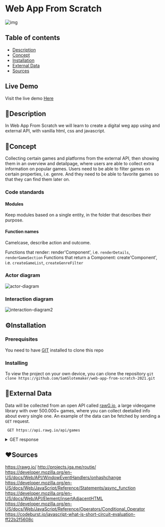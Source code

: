 # Web App From Scratch
![img](https://d2skuhm0vrry40.cloudfront.net/2020/articles/2020-03-14-16-42/crunch-once-again-in-the-spotlight-after-damning-report-on-the-last-of-us-2-developer-naughty-dog-1584204146148.jpg/EG11/thumbnail/750x422/format/jpg/quality/60)


## Table of contents
* [Description](#Description)
* [Concept](#Concept)
* [Installation](#Concept)
* [External Data](#External_Data)
* [Sources](#Sources)

## Live Demo
Visit the live demo [Here](https://samslotemaker.github.io/web-app-from-scratch-2021/)

## :book:Description
In Web App From Scratch we will learn to create a digital weg app using and external API, with vanilla html, css and javascript. 

## :pencil:Concept
Collecting certain games and platforms from the external API, then showing them in an overview and detailpage, where users are able to collect extra information on popular games. 
Users need to be able to filter games on certain properties, i.e. genre. And they need to be able to favorite games so that they can find them later on. 

### Code standards
#### Modules
Keep modules based on a single entity, in the folder that describes their purpose. 

#### Function names
Camelcase, describe action and outcome. 

Functions that render: render'Component', i.e. `renderDetails`, `renderGameSection`
Functions that return a Component: create'Component', i.e. `createGameList`, `createGenreFilter`


### Actor diagram
![actor-diagram](https://user-images.githubusercontent.com/60625329/117856983-9468e500-b28c-11eb-94df-66fe385c7091.png)


### Interaction diagram
![interaction-diagram2](https://user-images.githubusercontent.com/60625329/109555051-5f465680-7ad5-11eb-83ba-e42c8ba97ed3.png)


## :gear:Installation
### Prerequisites
You need to have [GIT](https://git-scm.com/downloads) installed to clone this repo

### Installing
To view the project on your own device, you can clone the repository
```git clone https://github.com/SamSlotemaker/web-app-from-scratch-2021.git```

## :book:External Data
Data will be collected from an open API called [rawG.io](https://rawg.io/apidocs), a large videogame library with over 500.000+ games, where you can collect deetailed info about every single one.
An example of the data can be fetched by sending a `GET` request. 
```JS
 GET https://api.rawg.io/api/games
 ```

<details>
<summary>
GET response
</summary>

```JSON
{
"id": 3498,
"slug": "grand-theft-auto-v",
"name": "Grand Theft Auto V",
"released": "2013-09-17",
"tba": false,
"background_image": "https://media.rawg.io/media/games/84d/84da2ac3fdfc6507807a1808595afb12.jpg",
"rating": 4.48,
"rating_top": 5,
"ratings": [
{
"id": 5,
"title": "exceptional",
"count": 2647,
"percent": 59.02
},
{
"id": 4,
"title": "recommended",
"count": 1482,
"percent": 33.04
},
{
"id": 3,
"title": "meh",
"count": 281,
"percent": 6.27
},
{
"id": 1,
"title": "skip",
"count": 75,
"percent": 1.67
}
],
"ratings_count": 4438,
"reviews_text_count": 27,
"added": 14162,
"added_by_status": {
"yet": 349,
"owned": 8535,
"beaten": 3699,
"toplay": 389,
"dropped": 677,
"playing": 513
},
"metacritic": 97,
"playtime": 69,
"suggestions_count": 422,
"updated": "2020-09-23T07:10:53",
"user_game": null,
"reviews_count": 4485,
"saturated_color": "0f0f0f",
"dominant_color": "0f0f0f",
"platforms": [
{
"platform": {
"id": 4,
"name": "PC",
"slug": "pc",
"image": null,
"year_end": null,
"year_start": null,
"games_count": 296561,
"image_background": "https://media.rawg.io/media/games/4a0/4a0a1316102366260e6f38fd2a9cfdce.jpg"
},
"released_at": "2013-09-17",
"requirements_en": {
"minimum": "Minimum:OS: Windows 10 64 Bit, Windows 8.1 64 Bit, Windows 8 64 Bit, Windows 7 64 Bit Service Pack 1, Windows Vista 64 Bit Service Pack 2* (*NVIDIA video card recommended if running Vista OS)Processor: Intel Core 2 Quad CPU Q6600 @ 2.40GHz (4 CPUs) / AMD Phenom 9850 Quad-Core Processor (4 CPUs) @ 2.5GHzMemory: 4 GB RAMGraphics: NVIDIA 9800 GT 1GB / AMD HD 4870 1GB (DX 10, 10.1, 11)Storage: 72 GB available spaceSound Card: 100% DirectX 10 compatibleAdditional Notes: Over time downloadable content and programming changes will change the system requirements for this game.  Please refer to your hardware manufacturer and www.rockstargames.com/support for current compatibility information. Some system components such as mobile chipsets, integrated, and AGP graphics cards may be incompatible. Unlisted specifications may not be supported by publisher.     Other requirements:  Installation and online play requires log-in to Rockstar Games Social Club (13+) network; internet connection required for activation, online play, and periodic entitlement verification; software installations required including Rockstar Games Social Club platform, DirectX , Chromium, and Microsoft Visual C++ 2008 sp1 Redistributable Package, and authentication software that recognizes certain hardware attributes for entitlement, digital rights management, system, and other support purposes.     SINGLE USE SERIAL CODE REGISTRATION VIA INTERNET REQUIRED; REGISTRATION IS LIMITED TO ONE ROCKSTAR GAMES SOCIAL CLUB ACCOUNT (13+) PER SERIAL CODE; ONLY ONE PC LOG-IN ALLOWED PER SOCIAL CLUB ACCOUNT AT ANY TIME; SERIAL CODE(S) ARE NON-TRANSFERABLE ONCE USED; SOCIAL CLUB ACCOUNTS ARE NON-TRANSFERABLE.  Partner Requirements:  Please check the terms of service of this site before purchasing this software.",
"recommended": "Recommended:OS: Windows 10 64 Bit, Windows 8.1 64 Bit, Windows 8 64 Bit, Windows 7 64 Bit Service Pack 1Processor: Intel Core i5 3470 @ 3.2GHz (4 CPUs) / AMD X8 FX-8350 @ 4GHz (8 CPUs)Memory: 8 GB RAMGraphics: NVIDIA GTX 660 2GB / AMD HD 7870 2GBStorage: 72 GB available spaceSound Card: 100% DirectX 10 compatibleAdditional Notes:"
},
"requirements_ru": null
},
{
"platform": {
"id": 186,
"name": "Xbox Series S/X",
"slug": "xbox-series-x",
"image": null,
"year_end": null,
"year_start": 2020,
"games_count": 129,
"image_background": "https://media.rawg.io/media/games/34b/34b1f1850a1c06fd971bc6ab3ac0ce0e.jpg"
},
"released_at": "2013-09-17",
"requirements_en": null,
"requirements_ru": null
},
{
"platform": {
"id": 187,
"name": "PlayStation 5",
"slug": "playstation5",
"image": null,
"year_end": null,
"year_start": 2020,
"games_count": 154,
"image_background": "https://media.rawg.io/media/games/d44/d443ae8ffc72fdb77a27207a196788e5.jpg"
},
"released_at": "2013-09-17",
"requirements_en": null,
"requirements_ru": null
},
{
"platform": {
"id": 18,
"name": "PlayStation 4",
"slug": "playstation4",
"image": null,
"year_end": null,
"year_start": null,
"games_count": 5558,
"image_background": "https://media.rawg.io/media/games/8d6/8d69eb6c32ed6acfd75f82d532144993.jpg"
},
"released_at": "2013-09-17",
"requirements_en": null,
"requirements_ru": null
},
{
"platform": {
"id": 16,
"name": "PlayStation 3",
"slug": "playstation3",
"image": null,
"year_end": null,
"year_start": null,
"games_count": 3617,
"image_background": "https://media.rawg.io/media/games/3cf/3cff89996570cf29a10eb9cd967dcf73.jpg"
},
"released_at": "2013-09-17",
"requirements_en": null,
"requirements_ru": null
},
{
"platform": {
"id": 14,
"name": "Xbox 360",
"slug": "xbox360",
"image": null,
"year_end": null,
"year_start": null,
"games_count": 2701,
"image_background": "https://media.rawg.io/media/games/5c0/5c0dd63002cb23f804aab327d40ef119.jpg"
},
"released_at": "2013-09-17",
"requirements_en": null,
"requirements_ru": null
},
{
"platform": {
"id": 1,
"name": "Xbox One",
"slug": "xbox-one",
"image": null,
"year_end": null,
"year_start": null,
"games_count": 4243,
"image_background": "https://media.rawg.io/media/games/328/3283617cb7d75d67257fc58339188742.jpg"
},
"released_at": "2013-09-17",
"requirements_en": null,
"requirements_ru": null
}
],
"parent_platforms": [
{
"platform": {
"id": 1,
"name": "PC",
"slug": "pc"
}
},
{
"platform": {
"id": 2,
"name": "PlayStation",
"slug": "playstation"
}
},
{
"platform": {
"id": 3,
"name": "Xbox",
"slug": "xbox"
}
}
],
"genres": [
{
"id": 4,
"name": "Action",
"slug": "action",
"games_count": 107875,
"image_background": "https://media.rawg.io/media/games/83f/83f6f70a7c1b86cd2637b029d8b42caa.jpg"
}
],
"stores": [
{
"id": 438095,
"store": {
"id": 11,
"name": "Epic Games",
"slug": "epic-games",
"domain": "epicgames.com",
"games_count": 356,
"image_background": "https://media.rawg.io/media/games/85c/85c8ae70e7cdf0105f06ef6bdce63b8b.jpg"
}
},
{
"id": 290375,
"store": {
"id": 3,
"name": "PlayStation Store",
"slug": "playstation-store",
"domain": "store.playstation.com",
"games_count": 7227,
"image_background": "https://media.rawg.io/media/games/fc1/fc1307a2774506b5bd65d7e8424664a7.jpg"
}
},
{
"id": 290378,
"store": {
"id": 2,
"name": "Xbox Store",
"slug": "xbox-store",
"domain": "microsoft.com",
"games_count": 3853,
"image_background": "https://media.rawg.io/media/games/f87/f87457e8347484033cb34cde6101d08d.jpg"
}
},
{
"id": 290377,
"store": {
"id": 7,
"name": "Xbox 360 Store",
"slug": "xbox360",
"domain": "marketplace.xbox.com",
"games_count": 1908,
"image_background": "https://media.rawg.io/media/games/d69/d69810315bd7e226ea2d21f9156af629.jpg"
}
},
{
"id": 290376,
"store": {
"id": 1,
"name": "Steam",
"slug": "steam",
"domain": "store.steampowered.com",
"games_count": 48292,
"image_background": "https://media.rawg.io/media/games/562/562553814dd54e001a541e4ee83a591c.jpg"
}
}
],
"clip": {
"clip": "https://media.rawg.io/media/stories-640/c10/c10ef05b12482e4d2c647c4e26138d5b.mp4",
"clips": {
"320": "https://media.rawg.io/media/stories-320/dc5/dc5b17c957b3529d821bb97defcf9307.mp4",
"640": "https://media.rawg.io/media/stories-640/c10/c10ef05b12482e4d2c647c4e26138d5b.mp4",
"full": "https://media.rawg.io/media/stories/4a7/4a78913e6ee817ca1e34c7df8169eca4.mp4"
},
"video": "e6YNTl404pI",
"preview": "https://media.rawg.io/media/stories-previews/4f1/4f13714c6626d211ab02e10b1866fb91.jpg"
},
"tags": [
{
"id": 31,
"name": "Singleplayer",
"slug": "singleplayer",
"language": "eng",
"games_count": 100765,
"image_background": "https://media.rawg.io/media/games/120/1201a40e4364557b124392ee50317b99.jpg"
},
{
"id": 40847,
"name": "Steam Achievements",
"slug": "steam-achievements",
"language": "eng",
"games_count": 20628,
"image_background": "https://media.rawg.io/media/games/b45/b45575f34285f2c4479c9a5f719d972e.jpg"
},
{
"id": 7,
"name": "Multiplayer",
"slug": "multiplayer",
"language": "eng",
"games_count": 23700,
"image_background": "https://media.rawg.io/media/games/ad2/ad2ffdf80ba993654f31da045bc02456.jpg"
},
{
"id": 13,
"name": "Atmospheric",
"slug": "atmospheric",
"language": "eng",
"games_count": 11410,
"image_background": "https://media.rawg.io/media/games/b7b/b7b8381707152afc7d91f5d95de70e39.jpg"
},
{
"id": 40836,
"name": "Full controller support",
"slug": "full-controller-support",
"language": "eng",
"games_count": 9684,
"image_background": "https://media.rawg.io/media/games/e04/e04963f3ac4c4fa83a1dc0b9231e50db.jpg"
},
{
"id": 42,
"name": "Great Soundtrack",
"slug": "great-soundtrack",
"language": "eng",
"games_count": 3104,
"image_background": "https://media.rawg.io/media/games/c24/c24ec439abf4a2e92f3429dfa83f7f94.jpg"
},
{
"id": 24,
"name": "RPG",
"slug": "rpg",
"language": "eng",
"games_count": 11059,
"image_background": "https://media.rawg.io/media/games/83f/83f6f70a7c1b86cd2637b029d8b42caa.jpg"
},
{
"id": 18,
"name": "Co-op",
"slug": "co-op",
"language": "eng",
"games_count": 6171,
"image_background": "https://media.rawg.io/media/games/73e/73eecb8909e0c39fb246f457b5d6cbbe.jpg"
},
{
"id": 36,
"name": "Open World",
"slug": "open-world",
"language": "eng",
"games_count": 3391,
"image_background": "https://media.rawg.io/media/games/310/3106b0e012271c5ffb16497b070be739.jpg"
},
{
"id": 411,
"name": "cooperative",
"slug": "cooperative",
"language": "eng",
"games_count": 2608,
"image_background": "https://media.rawg.io/media/games/dd5/dd50d4266915d56dd5b63ae1bf72606a.jpg"
},
{
"id": 8,
"name": "First-Person",
"slug": "first-person",
"language": "eng",
"games_count": 10757,
"image_background": "https://media.rawg.io/media/games/b7b/b7b8381707152afc7d91f5d95de70e39.jpg"
},
{
"id": 149,
"name": "Third Person",
"slug": "third-person",
"language": "eng",
"games_count": 3578,
"image_background": "https://media.rawg.io/media/games/da1/da1b267764d77221f07a4386b6548e5a.jpg"
},
{
"id": 4,
"name": "Funny",
"slug": "funny",
"language": "eng",
"games_count": 11622,
"image_background": "https://media.rawg.io/media/games/588/588c6bdff3d4baf66ec36b1c05b793bf.jpg"
},
{
"id": 37,
"name": "Sandbox",
"slug": "sandbox",
"language": "eng",
"games_count": 3099,
"image_background": "https://media.rawg.io/media/games/48c/48cb04ca483be865e3a83119c94e6097.jpg"
},
{
"id": 123,
"name": "Comedy",
"slug": "comedy",
"language": "eng",
"games_count": 5698,
"image_background": "https://media.rawg.io/media/games/af7/af7a831001c5c32c46e950cc883b8cb7.jpg"
},
{
"id": 150,
"name": "Third-Person Shooter",
"slug": "third-person-shooter",
"language": "eng",
"games_count": 1283,
"image_background": "https://media.rawg.io/media/games/511/5118aff5091cb3efec399c808f8c598f.jpg"
},
{
"id": 62,
"name": "Moddable",
"slug": "moddable",
"language": "eng",
"games_count": 498,
"image_background": "https://media.rawg.io/media/games/4a0/4a0a1316102366260e6f38fd2a9cfdce.jpg"
},
{
"id": 144,
"name": "Crime",
"slug": "crime",
"language": "eng",
"games_count": 1680,
"image_background": "https://media.rawg.io/media/games/470/470d21d6971de8f13ec0e1664a120cc0.jpg"
}
],
"esrb_rating": {
"id": 4,
"name": "Mature",
"slug": "mature"
},
"short_screenshots": [
{
"id": -1,
"image": "https://media.rawg.io/media/games/84d/84da2ac3fdfc6507807a1808595afb12.jpg"
},
{
"id": 1827221,
"image": "https://media.rawg.io/media/screenshots/a7c/a7c43871a54bed6573a6a429451564ef.jpg"
},
{
"id": 1827222,
"image": "https://media.rawg.io/media/screenshots/cf4/cf4367daf6a1e33684bf19adb02d16d6.jpg"
},
{
"id": 1827223,
"image": "https://media.rawg.io/media/screenshots/f95/f9518b1d99210c0cae21fc09e95b4e31.jpg"
},
{
"id": 1827225,
"image": "https://media.rawg.io/media/screenshots/a5c/a5c95ea539c87d5f538763e16e18fb99.jpg"
},
{
"id": 1827226,
"image": "https://media.rawg.io/media/screenshots/a7e/a7e990bc574f4d34e03b5926361d1ee7.jpg"
},
{
"id": 1827227,
"image": "https://media.rawg.io/media/screenshots/592/592e2501d8734b802b2a34fee2df59fa.jpg"
}
]
},
{
"id": 4200,
"slug": "portal-2",
"name": "Portal 2",
"released": "2011-04-18",
"tba": false,
"background_image": "https://media.rawg.io/media/games/328/3283617cb7d75d67257fc58339188742.jpg",
"rating": 4.62,
"rating_top": 5,
"ratings": [
{
"id": 5,
"title": "exceptional",
"count": 2636,
"percent": 70.05
},
{
"id": 4,
"title": "recommended",
"count": 953,
"percent": 25.33
},
{
"id": 3,
"title": "meh",
"count": 102,
"percent": 2.71
},
{
"id": 1,
"title": "skip",
"count": 72,
"percent": 1.91
}
],
"ratings_count": 3730,
"reviews_text_count": 21,
"added": 12357,
"added_by_status": {
"yet": 398,
"owned": 7735,
"beaten": 3563,
"toplay": 217,
"dropped": 344,
"playing": 100
},
"metacritic": 95,
"playtime": 11,
"suggestions_count": 590,
"updated": "2020-08-03T02:17:38",
"user_game": null,
"reviews_count": 3763,
"saturated_color": "0f0f0f",
"dominant_color": "0f0f0f",
"platforms": [
{
"platform": {
"id": 1,
"name": "Xbox One",
"slug": "xbox-one",
"image": null,
"year_end": null,
"year_start": null,
"games_count": 4243,
"image_background": "https://media.rawg.io/media/games/328/3283617cb7d75d67257fc58339188742.jpg"
},
"released_at": "2011-04-18",
"requirements_en": null,
"requirements_ru": null
},
{
"platform": {
"id": 16,
"name": "PlayStation 3",
"slug": "playstation3",
"image": null,
"year_end": null,
"year_start": null,
"games_count": 3617,
"image_background": "https://media.rawg.io/media/games/3cf/3cff89996570cf29a10eb9cd967dcf73.jpg"
},
"released_at": "2011-04-19",
"requirements_en": null,
"requirements_ru": null
},
{
"platform": {
"id": 4,
"name": "PC",
"slug": "pc",
"image": null,
"year_end": null,
"year_start": null,
"games_count": 296561,
"image_background": "https://media.rawg.io/media/games/4a0/4a0a1316102366260e6f38fd2a9cfdce.jpg"
},
"released_at": "2011-04-19",
"requirements_en": null,
"requirements_ru": {
"minimum": "Core 2 Duo/Athlon X2 2 ГГц,1 Гб памяти,GeForce 7600/Radeon X800,10 Гб на винчестере,интернет-соединение",
"recommended": "Core 2 Duo/Athlon X2 2.5 ГГц,2 Гб памяти,GeForce GTX 280/Radeon HD 2600,10 Гб на винчестере,интернет-соединение"
}
},
{
"platform": {
"id": 14,
"name": "Xbox 360",
"slug": "xbox360",
"image": null,
"year_end": null,
"year_start": null,
"games_count": 2701,
"image_background": "https://media.rawg.io/media/games/5c0/5c0dd63002cb23f804aab327d40ef119.jpg"
},
"released_at": "2011-04-19",
"requirements_en": null,
"requirements_ru": null
},
{
"platform": {
"id": 6,
"name": "Linux",
"slug": "linux",
"image": null,
"year_end": null,
"year_start": null,
"games_count": 45613,
"image_background": "https://media.rawg.io/media/games/929/9295e55ce69cf5337c567983cf8b4137.jpeg"
},
"released_at": "2011-04-19",
"requirements_en": null,
"requirements_ru": null
},
{
"platform": {
"id": 5,
"name": "macOS",
"slug": "macos",
"image": null,
"year_end": null,
"year_start": null,
"games_count": 65364,
"image_background": "https://media.rawg.io/media/games/46d/46d98e6910fbc0706e2948a7cc9b10c5.jpg"
},
"released_at": "2011-04-19",
"requirements_en": null,
"requirements_ru": null
}
],
"parent_platforms": [
{
"platform": {
"id": 1,
"name": "PC",
"slug": "pc"
}
},
{
"platform": {
"id": 2,
"name": "PlayStation",
"slug": "playstation"
}
},
{
"platform": {
"id": 3,
"name": "Xbox",
"slug": "xbox"
}
},
{
"platform": {
"id": 5,
"name": "Apple Macintosh",
"slug": "mac"
}
},
{
"platform": {
"id": 6,
"name": "Linux",
"slug": "linux"
}
}
],
"genres": [
{
"id": 2,
"name": "Shooter",
"slug": "shooter",
"games_count": 34292,
"image_background": "https://media.rawg.io/media/games/4e6/4e6e8e7f50c237d76f38f3c885dae3d2.jpg"
},
{
"id": 7,
"name": "Puzzle",
"slug": "puzzle",
"games_count": 59278,
"image_background": "https://media.rawg.io/media/games/328/3283617cb7d75d67257fc58339188742.jpg"
}
],
"stores": [
{
"id": 465889,
"store": {
"id": 2,
"name": "Xbox Store",
"slug": "xbox-store",
"domain": "microsoft.com",
"games_count": 3853,
"image_background": "https://media.rawg.io/media/games/f87/f87457e8347484033cb34cde6101d08d.jpg"
}
},
{
"id": 33916,
"store": {
"id": 7,
"name": "Xbox 360 Store",
"slug": "xbox360",
"domain": "marketplace.xbox.com",
"games_count": 1908,
"image_background": "https://media.rawg.io/media/games/d69/d69810315bd7e226ea2d21f9156af629.jpg"
}
},
{
"id": 4526,
"store": {
"id": 3,
"name": "PlayStation Store",
"slug": "playstation-store",
"domain": "store.playstation.com",
"games_count": 7227,
"image_background": "https://media.rawg.io/media/games/fc1/fc1307a2774506b5bd65d7e8424664a7.jpg"
}
},
{
"id": 13134,
"store": {
"id": 1,
"name": "Steam",
"slug": "steam",
"domain": "store.steampowered.com",
"games_count": 48292,
"image_background": "https://media.rawg.io/media/games/562/562553814dd54e001a541e4ee83a591c.jpg"
}
}
],
"clip": {
"clip": "https://media.rawg.io/media/stories-640/fde/fde8aaeeab956f6b705bbb4161b09004.mp4",
"clips": {
"320": "https://media.rawg.io/media/stories-320/b26/b265f65b9f16dc20245863636d4094b2.mp4",
"640": "https://media.rawg.io/media/stories-640/fde/fde8aaeeab956f6b705bbb4161b09004.mp4",
"full": "https://media.rawg.io/media/stories/671/67196dea179367b70212bdaed88ba451.mp4"
},
"video": "dVVZaZ8yO6o",
"preview": "https://media.rawg.io/media/stories-previews/faf/faf0bb37b806db65f1c76395c8f36c7c.jpg"
},
"tags": [
{
"id": 31,
"name": "Singleplayer",
"slug": "singleplayer",
"language": "eng",
"games_count": 100765,
"image_background": "https://media.rawg.io/media/games/120/1201a40e4364557b124392ee50317b99.jpg"
},
{
"id": 40847,
"name": "Steam Achievements",
"slug": "steam-achievements",
"language": "eng",
"games_count": 20628,
"image_background": "https://media.rawg.io/media/games/b45/b45575f34285f2c4479c9a5f719d972e.jpg"
},
{
"id": 7,
"name": "Multiplayer",
"slug": "multiplayer",
"language": "eng",
"games_count": 23700,
"image_background": "https://media.rawg.io/media/games/ad2/ad2ffdf80ba993654f31da045bc02456.jpg"
},
{
"id": 7808,
"name": "steam-trading-cards",
"slug": "steam-trading-cards",
"language": "eng",
"games_count": 7586,
"image_background": "https://media.rawg.io/media/games/e04/e04963f3ac4c4fa83a1dc0b9231e50db.jpg"
},
{
"id": 13,
"name": "Atmospheric",
"slug": "atmospheric",
"language": "eng",
"games_count": 11410,
"image_background": "https://media.rawg.io/media/games/b7b/b7b8381707152afc7d91f5d95de70e39.jpg"
},
{
"id": 40849,
"name": "Steam Cloud",
"slug": "steam-cloud",
"language": "eng",
"games_count": 9543,
"image_background": "https://media.rawg.io/media/games/b49/b4912b5dbfc7ed8927b65f05b8507f6c.jpg"
},
{
"id": 40836,
"name": "Full controller support",
"slug": "full-controller-support",
"language": "eng",
"games_count": 9684,
"image_background": "https://media.rawg.io/media/games/e04/e04963f3ac4c4fa83a1dc0b9231e50db.jpg"
},
{
"id": 18,
"name": "Co-op",
"slug": "co-op",
"language": "eng",
"games_count": 6171,
"image_background": "https://media.rawg.io/media/games/73e/73eecb8909e0c39fb246f457b5d6cbbe.jpg"
},
{
"id": 118,
"name": "Story Rich",
"slug": "story-rich",
"language": "eng",
"games_count": 8696,
"image_background": "https://media.rawg.io/media/games/7cf/7cfc9220b401b7a300e409e539c9afd5.jpg"
},
{
"id": 411,
"name": "cooperative",
"slug": "cooperative",
"language": "eng",
"games_count": 2608,
"image_background": "https://media.rawg.io/media/games/dd5/dd50d4266915d56dd5b63ae1bf72606a.jpg"
},
{
"id": 8,
"name": "First-Person",
"slug": "first-person",
"language": "eng",
"games_count": 10757,
"image_background": "https://media.rawg.io/media/games/b7b/b7b8381707152afc7d91f5d95de70e39.jpg"
},
{
"id": 32,
"name": "Sci-fi",
"slug": "sci-fi",
"language": "eng",
"games_count": 9091,
"image_background": "https://media.rawg.io/media/games/f87/f87457e8347484033cb34cde6101d08d.jpg"
},
{
"id": 30,
"name": "FPS",
"slug": "fps",
"language": "eng",
"games_count": 6776,
"image_background": "https://media.rawg.io/media/games/b7b/b7b8381707152afc7d91f5d95de70e39.jpg"
},
{
"id": 4,
"name": "Funny",
"slug": "funny",
"language": "eng",
"games_count": 11622,
"image_background": "https://media.rawg.io/media/games/588/588c6bdff3d4baf66ec36b1c05b793bf.jpg"
},
{
"id": 9,
"name": "Online Co-Op",
"slug": "online-co-op",
"language": "eng",
"games_count": 2459,
"image_background": "https://media.rawg.io/media/games/15c/15c95a4915f88a3e89c821526afe05fc.jpg"
},
{
"id": 189,
"name": "Female Protagonist",
"slug": "female-protagonist",
"language": "eng",
"games_count": 5034,
"image_background": "https://media.rawg.io/media/games/62c/62c7c8b28a27b83680b22fb9d33fc619.jpg"
},
{
"id": 123,
"name": "Comedy",
"slug": "comedy",
"language": "eng",
"games_count": 5698,
"image_background": "https://media.rawg.io/media/games/af7/af7a831001c5c32c46e950cc883b8cb7.jpg"
},
{
"id": 75,
"name": "Local Co-Op",
"slug": "local-co-op",
"language": "eng",
"games_count": 3605,
"image_background": "https://media.rawg.io/media/games/88c/88c5b4d7c80276c03ff62aebb1a99ad4.jpg"
},
{
"id": 11669,
"name": "stats",
"slug": "stats",
"language": "eng",
"games_count": 3517,
"image_background": "https://media.rawg.io/media/games/328/3283617cb7d75d67257fc58339188742.jpg"
},
{
"id": 40852,
"name": "Steam Workshop",
"slug": "steam-workshop",
"language": "eng",
"games_count": 1058,
"image_background": "https://media.rawg.io/media/games/f3e/f3eec35c6218dcfd93a537751e6bfa61.jpg"
},
{
"id": 40838,
"name": "Includes level editor",
"slug": "includes-level-editor",
"language": "eng",
"games_count": 1319,
"image_background": "https://media.rawg.io/media/games/806/8060a7663364ac23e15480728938d6f3.jpg"
},
{
"id": 25,
"name": "Space",
"slug": "space",
"language": "eng",
"games_count": 24546,
"image_background": "https://media.rawg.io/media/games/5f4/5f4780690dbf04900cbac5f05b9305f3.jpg"
},
{
"id": 40833,
"name": "Captions available",
"slug": "captions-available",
"language": "eng",
"games_count": 1021,
"image_background": "https://media.rawg.io/media/games/33b/33b825c76382931df0fd8ecddf5caebe.jpg"
},
{
"id": 40834,
"name": "Commentary available",
"slug": "commentary-available",
"language": "eng",
"games_count": 217,
"image_background": "https://media.rawg.io/media/games/df2/df20fd77db56ae7b0a26a7ff4baa9ccc.jpg"
},
{
"id": 87,
"name": "Science",
"slug": "science",
"language": "eng",
"games_count": 931,
"image_background": "https://media.rawg.io/media/games/c60/c60be8ddf91ede65c65b13eff2e06c37.jpg"
}
],
"esrb_rating": {
"id": 2,
"name": "Everyone 10+",
"slug": "everyone-10-plus"
},
"short_screenshots": [
{
"id": -1,
"image": "https://media.rawg.io/media/games/328/3283617cb7d75d67257fc58339188742.jpg"
},
{
"id": 99018,
"image": "https://media.rawg.io/media/screenshots/221/221a03c11e5ff9f765d62f60d4b4cbf5.jpg"
},
{
"id": 99019,
"image": "https://media.rawg.io/media/screenshots/173/1737ff43c14f40294011a209b1012875.jpg"
},
{
"id": 99020,
"image": "https://media.rawg.io/media/screenshots/b11/b11a2ae0664f0e8a1ef2346f99df26e1.jpg"
},
{
"id": 99021,
"image": "https://media.rawg.io/media/screenshots/9b1/9b107a790909b31918ebe2f40547cc85.jpg"
},
{
"id": 99022,
"image": "https://media.rawg.io/media/screenshots/d05/d058fc7f7fa6128916c311eb14267fed.jpg"
},
{
"id": 99023,
"image": "https://media.rawg.io/media/screenshots/415/41543dcc12dffc8e97d85a56ad42cda8.jpg"
}
]
}
```
</details>

## :heart:Sources
https://rawg.io/
http://projects.jga.me/routie/
https://developer.mozilla.org/en-US/docs/Web/API/WindowEventHandlers/onhashchange
https://developer.mozilla.org/en-US/docs/Web/JavaScript/Reference/Statements/async_function
https://developer.mozilla.org/en-US/docs/Web/API/Element/insertAdjacentHTML
https://developer.mozilla.org/en-US/docs/Web/JavaScript/Reference/Operators/Conditional_Operator
https://codeburst.io/javascript-what-is-short-circuit-evaluation-ff22b2f5608c
